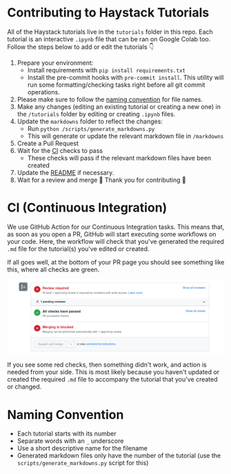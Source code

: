 # Contributing to Haystack Tutorials

All of the Haystack tutorials live in the `tutorials` folder in this repo. Each tutorial is an interactive `.ipynb` file that can be ran on Google Colab too. Follow the steps below to add or edit the tutorials 👇

1. Prepare your environment:
   - Install requirements with `pip install requirements.txt`
   - Install the pre-commit hooks with `pre-commit install`. This utility will run some formatting/checking
   tasks right before all git commit operations.
2. Please make sure to follow the [naming convention](#naming-convention) for file names.
3. Make any changes (editing an existing tutorial or creating a new one) in the `/tutorials` folder by editing or creating `.ipynb` files.
4. Update the `markdowns` folder to reflect the changes:
    - Run `python /scripts/generate_markdowns.py`
    - This will generate or update the relevant markdown file in `/markdowns`
5. Create a Pull Request
6. Wait for the [CI](#ci-continuous-integration) checks to pass
    - These checks will pass if the relevant markdown files have been created
7. Update the [README](./README.md) if necessary.
8. Wait for a review and merge 🎉 Thank you for contributing 💙


# CI (Continuous Integration)

We use GitHub Action for our Continuous Integration tasks. This means that, as soon as you open a PR, GitHub will start executing some workflows on your code. Here, the workflow will check that you've generated the required `.md` file for the tutorial(s) you've edited or created.

If all goes well, at the bottom of your PR page you should see something like this, where all checks are green.

![](https://raw.githubusercontent.com/deepset-ai/haystack/main/docs/img/ci-success.png)

If you see some red checks, then something didn't work, and action is needed from your side. This is most likely because you haven't updated or created the required `.md` file to accompany the tutorial that you've created or changed. 

# Naming Convention

- Each tutorial starts with its number
- Separate words with an `_` underscore
- Use a short descriptive name for the filename
- Generated markdown files only have the number of the tutorial (use the `scripts/generate_markdowns.py` script for this)